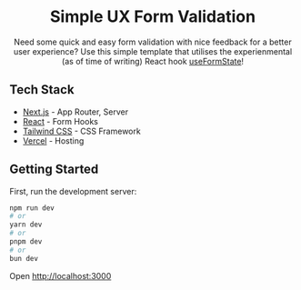 <h1 align="center">Simple UX Form Validation</h1>

<p align="center">
  Need some quick and easy form validation with nice feedback for a better user experience? Use this simple template that utilises the experienmental (as of time of writing) React hook <a href="https://react.dev/reference/react-dom/hooks/useFormState">useFormState</a>!
</p>

## Tech Stack

- [Next.js](https://nextjs.org/docs/app) - App Router, Server
- [React](https://react.dev/) - Form Hooks
- [Tailwind CSS](https://tailwindcss.com/docs) - CSS Framework
- [Vercel](https://vercel.com/) - Hosting

## Getting Started

First, run the development server:

```bash
npm run dev
# or
yarn dev
# or
pnpm dev
# or
bun dev
```

Open [http://localhost:3000](http://localhost:3000)
